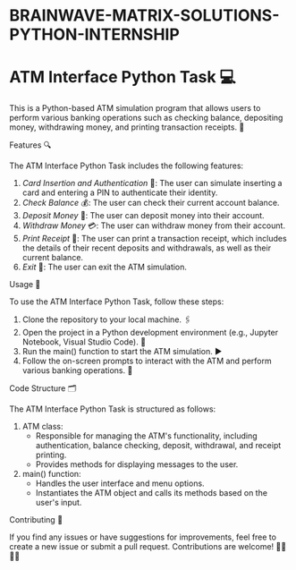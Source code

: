 # BRAINWAVE-MATRIX-SOLUTIONS-PYTHON-INTERNSHIP
# ATM Interface Python Task 💻

This is a Python-based ATM simulation program that allows users to perform various banking operations such as checking balance, depositing money, withdrawing money, and printing transaction receipts. 🏧

Features 🔍

The ATM Interface Python Task includes the following features:

1. *Card Insertion and Authentication* 🔑: The user can simulate inserting a card and entering a PIN to authenticate their identity.
2. *Check Balance* 💰: The user can check their current account balance.
3. *Deposit Money* 💸: The user can deposit money into their account.
4. *Withdraw Money* 💳: The user can withdraw money from their account.
5. *Print Receipt* 📄: The user can print a transaction receipt, which includes the details of their recent deposits and withdrawals, as well as their current balance.
6. *Exit* 🚪: The user can exit the ATM simulation.

Usage 🤖

To use the ATM Interface Python Task, follow these steps:

1. Clone the repository to your local machine. 🖇️
2. Open the project in a Python development environment (e.g., Jupyter Notebook, Visual Studio Code). 🐍
3. Run the main() function to start the ATM simulation. ▶️
4. Follow the on-screen prompts to interact with the ATM and perform various banking operations. 🤳

Code Structure 🗂️

The ATM Interface Python Task is structured as follows:

1. ATM class:
   - Responsible for managing the ATM's functionality, including authentication, balance checking, deposit, withdrawal, and receipt printing.
   - Provides methods for displaying messages to the user.
2. main() function:
   - Handles the user interface and menu options.
   - Instantiates the ATM object and calls its methods based on the user's input.

Contributing 🤝

If you find any issues or have suggestions for improvements, feel free to create a new issue or submit a pull request. Contributions are welcome! 👨‍💻👩‍💻
